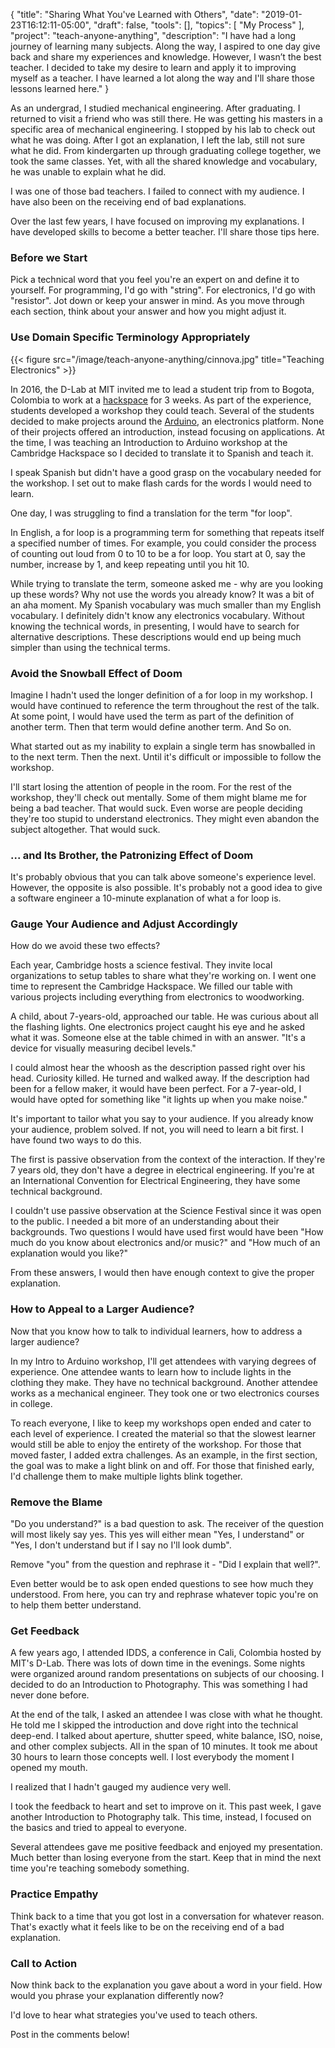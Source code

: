 {
"title": "Sharing What You've Learned with Others",
"date": "2019-01-23T16:12:11-05:00",
"draft": false,
"tools": [],
"topics": [
 "My Process"
],
"project": "teach-anyone-anything",
"description": "I have had a long journey of learning many subjects. Along the way, I aspired to one day give back and share my experiences and knowledge. However, I wasn’t the best teacher. I decided to take my desire to learn and apply it to improving myself as a teacher. I have learned a lot along the way and I'll share those lessons learned here."
}

<!-- Where to Post


-->

As an undergrad, I studied mechanical engineering. After graduating. I returned to visit a friend who was still there. He was getting his masters in a specific area of mechanical engineering. I stopped by his lab to check out what he was doing. After I got an explanation, I left the lab, still not sure what he did. From kindergarten up through graduating college together, we took the same classes. Yet, with all the shared knowledge and vocabulary, he was unable to explain what he did.

I was one of those bad teachers. I failed to connect with my audience. I have also been on the receiving end of bad explanations.

Over the last few years, I have focused on improving my explanations. I have developed skills to become a better teacher. I'll share those tips here.

### Before we Start

Pick a technical word that you feel you're an expert on and define it to yourself. For programming, I'd go with "string". For electronics, I'd go with "resistor". Jot down or keep your answer in mind. As you move through each section, think about your answer and how you might adjust it. 

### Use Domain Specific Terminology Appropriately

{{< figure src="/image/teach-anyone-anything/cinnova.jpg" title="Teaching Electronics" >}}

In 2016, the D-Lab at MIT invited me to lead a student trip from to Bogota, Colombia to work at a [hackspace](https://en.wikipedia.org/wiki/Hackerspace) for 3 weeks. As part of the experience, students developed a workshop they could teach. Several of the students decided to make projects around the [Arduino](https://www.arduino.cc/en/Guide/Introduction), an electronics platform. None of their projects offered an introduction, instead focusing on applications. At the time, I was teaching an Introduction to Arduino workshop at the Cambridge Hackspace so I decided to translate it to Spanish and teach it. 

I speak Spanish but didn't have a good grasp on the vocabulary needed for the workshop. I set out to make flash cards for the words I would need to learn.

One day, I was struggling to find a translation for the term "for loop".

In English, a for loop is a programming term for something that repeats itself a specified number of times. For example, you could consider the process of counting out loud from 0 to 10 to be a for loop. You start at 0, say the number, increase by 1, and keep repeating until you hit 10. 

While trying to translate the term, someone asked me - why are you looking up these words? Why not use the words you already know? It was a bit of an aha moment. My Spanish vocabulary was much smaller than my English vocabulary. I definitely didn't know any electronics vocabulary. Without knowing the technical words, in presenting, I would have to search for alternative descriptions. These descriptions would end up being much simpler than using the technical terms. 

### Avoid the Snowball Effect of Doom

Imagine I hadn't used the longer definition of a for loop in my workshop. I would have continued to reference the term throughout the rest of the talk. At some point, I would have used the term as part of the definition of another term. Then that term would define another term. And So on.

What started out as my inability to explain a single term has snowballed in to the next term. Then the next. Until it's difficult or impossible to follow the workshop. 

I'll start losing the attention of people in the room. For the rest of the workshop, they'll check out mentally. Some of them might blame me for being a bad teacher. That would suck. Even worse are people deciding they're too stupid to understand electronics. They might even abandon the subject altogether. That would suck.

### ... and Its Brother, the Patronizing Effect of Doom

It's probably obvious that you can talk above someone's experience level. However, the opposite is also possible. It's probably not a good idea to give a software engineer a 10-minute explanation of what a for loop is.

### Gauge Your Audience and Adjust Accordingly

How do we avoid these two effects?

Each year, Cambridge hosts a science festival. They invite local organizations to setup tables to share what they're working on. I went one time to represent the Cambridge Hackspace. We filled our table with various projects including everything from electronics to woodworking. 

A child, about 7-years-old, approached our table. He was curious about all the flashing lights. One electronics project caught his eye and he asked what it was. Someone else at the table chimed in with an answer. "It's a device for visually measuring decibel levels."

I could almost hear the whoosh as the description passed right over his head. Curiosity killed. He turned and walked away. If the description had been for a fellow maker, it would have been perfect. For a 7-year-old, I would have opted for something like "it lights up when you make noise."

It's important to tailor what you say to your audience. If you already know your audience, problem solved. If not, you will need to learn a bit first. I have found two ways to do this. 

The first is passive observation from the context of the interaction. If they're 7 years old, they don't have a degree in electrical engineering. If you're at an International Convention for Electrical Engineering, they have some technical background. 

I couldn't use passive observation at the Science Festival since it was open to the public. I needed a bit more of an understanding about their backgrounds. Two questions I would have used first would have been "How much do you know about electronics and/or music?" and "How much of an explanation would you like?"

From these answers, I would then have enough context to give the proper explanation.

### How to Appeal to a Larger Audience?

Now that you know how to talk to individual learners, how to address a larger audience?

In my Intro to Arduino workshop, I'll get attendees with varying degrees of experience. One attendee wants to learn how to include lights in the clothing they make. They have no technical background. Another attendee works as a mechanical engineer. They took one or two electronics courses in college. 

To reach everyone, I like to keep my workshops open ended and cater to each level of experience. I created the material so that the slowest learner would still be able to enjoy the entirety of the workshop. For those that moved faster, I added extra challenges. As an example, in the first section, the goal was to make a light blink on and off. For those that finished early, I'd challenge them to make multiple lights blink together.

### Remove the Blame

"Do you understand?" is a bad question to ask. The receiver of the question will most likely say yes. This yes will either mean "Yes, I understand" or "Yes, I don't understand but if I say no I'll look dumb".

Remove "you" from the question and rephrase it - "Did I explain that well?".

Even better would be to ask open ended questions to see how much they understood. From here, you can try and rephrase whatever topic you're on to help them better understand.

### Get Feedback

A few years ago, I attended IDDS, a conference in Cali, Colombia hosted by MIT's D-Lab. There was lots of down time in the evenings. Some nights were organized around random presentations on subjects of our choosing. I decided to do an Introduction to Photography. This was something I had never done before.

At the end of the talk, I asked an attendee I was close with what he thought. He told me I skipped the introduction and dove right into the technical deep-end. I talked about aperture, shutter speed, white balance, ISO, noise, and other complex subjects. All in the span of 10 minutes. It took me about 30 hours to learn those concepts well. I lost everybody the moment I opened my mouth.

I realized that I hadn't gauged my audience very well.

I took the feedback to heart and set to improve on it. This past week, I gave another Introduction to Photography talk. This time, instead, I focused on the basics and tried to appeal to everyone. 

Several attendees gave me positive feedback and enjoyed my presentation. Much better than losing everyone from the start. Keep that in mind the next time you're teaching somebody something.

### Practice Empathy

Think back to a time that you got lost in a conversation for whatever reason. That's exactly what it feels like to be on the receiving end of a bad explanation.

### Call to Action

Now think back to the explanation you gave about a word in your field. How would you phrase your explanation differently now? 

I'd love to hear what strategies you've used to teach others.

Post in the comments below!
